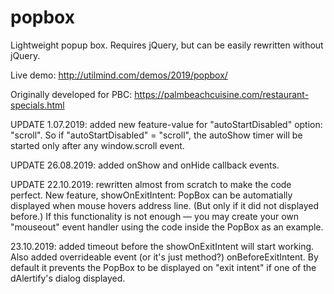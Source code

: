 # popbox
Lightweight popup box. Requires jQuery, but can be easily rewritten without jQuery.

Live demo:
http://utilmind.com/demos/2019/popbox/

Originally developed for PBC: https://palmbeachcuisine.com/restaurant-specials.html

UPDATE 1.07.2019: added new feature-value for "autoStartDisabled" option: "scroll". So if "autoStartDisabled" = "scroll", the autoShow timer will be started only after any window.scroll event.

UPDATE 26.08.2019: added onShow and onHide callback events.

UPDATE 22.10.2019: rewritten almost from scratch to make the code perfect.
New feature, showOnExitIntent: PopBox can be automatially displayed when mouse hovers address line. (But only if it did not displayed before.) If this functionality is not enough — you may create your own "mouseout" event handler using the code inside the PopBox as an example.

23.10.2019: added timeout before the showOnExitIntent will start working. Also added overrideable event (or it's just method?) onBeforeExitIntent. By default it prevents the PopBox to be displayed on "exit intent" if one of the dAlertify's dialog displayed.
